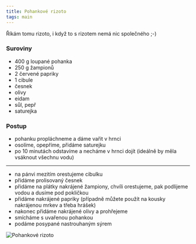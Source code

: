 ```yaml
---
title: Pohankové rizoto
tags: main
---
```


Říkám tomu rizoto, i když to s rizotem nemá nic společného ;-)


### Suroviny
- 400 g loupané pohanka
- 250 g žampionů
- 2 červené papriky
- 1 cibule
- česnek
- olivy
- eidam
- sůl, pepř
- saturejka

### Postup

- pohanku propláchneme a dáme vařit v hrnci
- osolíme, opepříme, přidáme saturejku
- po 10 minutách odstavíme a necháme v hrnci dojít (ideálně by měla vsáknout všechnu vodu)

-----
- na pánvi mezitím orestujeme cibulku
- přidáme prolisovaný česnek
- přidáme na plátky nakrájené žampiony, chvíli orestujeme, pak podlijeme vodou a dusíme pod pokličkou
- přidáme nakrájené papriky (případně můžete použít na kousky nakrájenou mrkev a třeba hrášek)
- nakonec přidáme nakrájené olivy a prohřejeme
- smícháme s uvařenou pohankou
- podáme posypané nastrouhaným sýrem




![Pohankové rizoto](/fotky/pohankove-rizoto.jpg)


